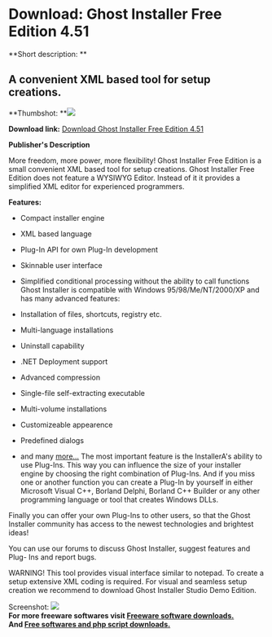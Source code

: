 # Download: Ghost Installer Free Edition 4.51

**Short description: **

## A convenient XML based tool for setup creations.

  
**Thumbshot: **![](http://www.freewarefiles.com/screenshot/ghostinstall_md.gif)   
  
**Download link:** [Download Ghost Installer Free Edition 4.51](http://freesoftwares.boysofts.com/Ghost-Installer-Free-Edition_program_5809.html)  
  

**Publisher's Description**  
  

More freedom, more power, more flexibility! Ghost Installer Free Edition is a
small convenient XML based tool for setup creations. Ghost Installer Free
Edition does not feature a WYSIWYG Editor. Instead of it it provides a
simplified XML editor for experienced programmers.

**Features:**

  * Compact installer engine 
  * XML based language 
  * Plug-In API for own Plug-In development 
  * Skinnable user interface 
  * Simplified conditional processing without the ability to call functions 
Ghost Installer is compatible with Windows 95/98/Me/NT/2000/XP and has many
advanced features:

  * Installation of files, shortcuts, registry etc. 
  * Multi-language installations 
  * Uninstall capability 
  * .NET Deployment support 
  * Advanced compression 
  * Single-file self-extracting executable 
  * Multi-volume installations 
  * Customizeable appearence 
  * Predefined dialogs 
  * and many [more...](http://www.ginstall.com/modules.php?name=Content&pa=showpage&pid=18)
The most important feature is the InstallerA's ability to use Plug-Ins. This
way you can influence the size of your installer engine by choosing the right
combination of Plug-Ins. And if you miss one or another function you can
create a Plug-In by yourself in either Microsoft Visual C++, Borland Delphi,
Borland C++ Builder or any other programming language or tool that creates
Windows DLLs.

Finally you can offer your own Plug-Ins to other users, so that the Ghost
Installer community has access to the newest technologies and brightest ideas!

You can use our forums to discuss Ghost Installer, suggest features and Plug-
Ins and report bugs.

WARNING! This tool provides visual interface similar to notepad. To create a
setup extensive XML coding is required. For visual and seamless setup creation
we recommend to download Ghost Installer Studio Demo Edition.

  
  
Screenshot: ![](http://www.freewarefiles.com/screenshot/ghostinstall.gif)  
**For more freeware softwares visit [Freeware software downloads.](http://freesoftwares.boysofts.com/)**   
**And [Free softwares and php script downloads.](http://www.boysofts.com/)**

